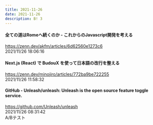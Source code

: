 ```yaml
---
title: 2021-11-26
date: 2021-11-26
description: B! 3
---
```


#### 全ての道はRomeへ続くのか - これからのJavascript開発を考える
https://zenn.dev/akfm/articles/6d62560e1273c6<br>
2021/11/26 18:06:16<br>


#### Next.js (React) で BudouX を使って日本語の改行を整える
https://zenn.dev/minojiro/articles/772ba9be722255<br>
2021/11/26 11:58:32<br>


#### GitHub - Unleash/unleash: Unleash is the open source feature toggle service.
https://github.com/Unleash/unleash<br>
2021/11/26 08:31:42<br>
A/Bテスト


